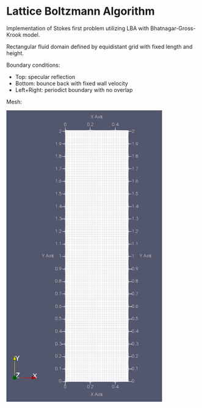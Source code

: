 # Lattice Boltzmann Algorithm 
Implementation of Stokes first problem utilizing LBA with Bhatnagar-Gross-Krook model.

Rectangular fluid domain defined by equidistant grid with fixed length and height.

Boundary conditions:
  - Top: specular reflection
  - Bottom: bounce back with fixed wall velocity
  - Left+Right: periodict boundary with no overlap

Mesh:

![Mesh](/img/Mesh.png)